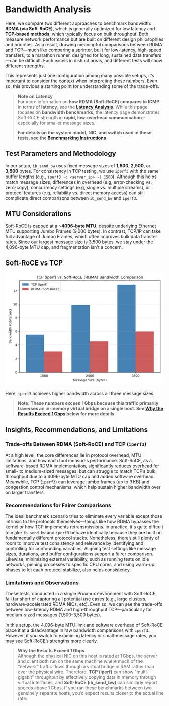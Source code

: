 # Bandwidth Analysis

Here, we compare two different approaches to benchmark bandwidth: **RDMA (via Soft-RoCE)**, which is generally optimized for low latency and **TCP-based methods**, which typically focus on bulk throughput. Both measure network performance but are built on different design philosophies and priorities. As a result, drawing meaningful comparisons between RDMA and TCP—much like comparing a sprinter, built for low-latency, high-speed transfers, to a marathon runner, designed for long, sustained data transfers—can be difficult. Each excels in distinct areas, and different tests will show different strengths.

This represents just one configuration among many possible setups, it’s important to consider the context when interpreting these numbers. Even so, this provides a starting point for understanding some of the trade-offs.

> **Note on Latency**  
> For more information on **how RDMA (Soft-RoCE) compares to ICMP** in terms of **latency**, see the [**Latency Analysis**](../latency/analysis.md). While this page focuses on **bandwidth benchmarks**, the latency page demonstrates Soft-RoCE strength in **rapid, low-overhead communication**—especially for smaller message sizes.
> 
> **For details on the system model, NIC, and switch used in these tests, see the [Benchmarking Instructions](../../container-setup/benchmark_instructions.md)**


## Test Parameters and Methodology

In our setup, `ib_send_bw` uses fixed message sizes of **1,500**, **2,500**, or **3,500** bytes. For consistency in TCP testing, we use `iperf3` with the same buffer lengths (e.g., `iperf3 -c <server_ip> -l 1500`). Although this helps match message sizes, differences in overhead (e.g, error-checking vs. zero-copy), concurrency settings (e.g, single vs. multiple streams), or protocol features (e.g, reliability vs. direct memory access) can still complicate direct comparisons between `ib_send_bw` and `iperf3`.

## MTU Considerations

Soft-RoCE is capped at a **~4096-byte MTU**, despite underlying Ethernet MTU supporting Jumbo Frames (9,000 bytes). In contrast, TCP/IP can take full advantage of Jumbo Frames, which often improves bulk data transfer rates. Since our largest message size is 3,500 bytes, we stay under the 4,096-byte MTU cap, and fragmentation isn't a concern.


## Soft-RoCE vs TCP 

![RDMA vs TCP Bandwidth Comparison](../../images/tcp_vs_rdma_bandwidth.png)

Here, `iperf3` achieves higher bandwidth across all three message sizes.

> **Note: These numbers exceed 1 Gbps because this traffic primarily traverses an in-memory virtual bridge on a single host. See [Why the Results Exceed 1 Gbps](#why-the-results-exceed-1gbps) below for more details.** 

## Insights, Recommendations, and Limitations

### Trade-offs Between RDMA (Soft-RoCE) and TCP (`iperf3`)
At a high level, the core differences lie in protocol overhead, MTU limitations, and how each tool measures performance. Soft-RoCE, as a software-based RDMA implementation, significantly reduces overhead for small- to medium-sized messages, but can struggle to match TCP’s bulk throughput due to a 4096-byte MTU cap and added software overhead. Meanwhile, TCP (`iperf3`) can leverage jumbo frames (up to 9 KB) and congestion control mechanisms, which help sustain higher bandwidth over on larger transfers.

### Recommendations for Fairer Comparisons
The ideal benchmark scenario tries to eliminate every variable except those intrinsic to the protocols themselves—things like how RDMA bypasses the kernel or how TCP implements retransmissions. In practice, it's quite diffcult to make `ib_send_bw` and `iperf3` behave identically because they are built on fundamentally different protocol stacks. Nonetheless, there’s still plenty of room to improve test consistency and relevance by identifying and controlling for confounding variables. Aligning test settings like message sizes, durations, and buffer configurations support a fairer comparison. Likewise, minimizing external variability, such as running tests on idle networks, pinning processes to specific CPU cores, and using warm-up phases to let each protocol stabilize, also helps consistency. 

### Limitations and Observations
These tests, conducted in a single Proxmox environment with Soft-RoCE, fall far short of capturing all potential use cases (e.g., large clusters, hardware-accelerated RDMA NICs, etc). Even so, we can see the trade-offs between low-latency RDMA and high-throughput TCP—particularly for medium-sized messages (1,500–3,500 bytes). 

In this setup, the 4,096-byte MTU limit and software overhead of Soft-RoCE place it at a disadvantage in raw bandwidth comparisons with `iperf3`. However, if you switch to examining latency or small-message rates, you may see Soft-RoCE’s strengths more clearly.

> **<a name="why-the-results-exceed-1gbps"></a>Why the Results Exceed 1 Gbps**  
> Although the physical NIC on this host is rated at 1 Gbps, the server and client both run on the same machine where much of the “network” traffic flows through a virtual bridge in RAM rather than over the physical wire. Therefore, **TCP (iperf)** can show "multi-gigabit" throughput by effectively copying data in memory through virtual interfaces, and **Soft-RoCE (ib_send_bw)** can similarly report speeds above 1 Gbps. If you ran these benchmarks between two genuinely separate hosts, you’d expect results closer to the actual line rate.
